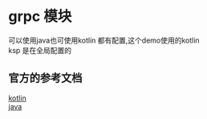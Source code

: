 # grpc 模块

可以使用java也可使用kotlin 都有配置,这个demo使用的kotlin  
ksp 是在全局配置的

## 官方的参考文档

[kotlin](https://grpc.org.cn/docs/languages/kotlin/)  
[java](https://grpc.org.cn/docs/languages/java/)

